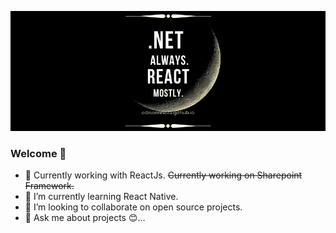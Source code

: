 <!--
**edisonneza/edisonneza** is a ✨ _special_ ✨ repository because its `README.md` (this file) appears on your GitHub profile.
- 🤔 I’m looking for help with ...
-->

![Cover .NET & React](img/edison%20neza%20github%20repo%20cover%20image%20c%23%20react.png)

### Welcome 👋
- 🔭 Currently working with ReactJs. <del>Currently working on Sharepoint Framework.</del>
- 🌱 I’m currently learning React Native.
- 👯 I’m looking to collaborate on open source projects.
- 💬 Ask me about projects 😊...
<!-- - 📫 How to reach me: -->

<!--🔗 [Linkedin](https://www.linkedin.com/in/edisonneza/) <br/>
🔗 [Twitter](https://twitter.com/edisonneza) <br/> 
🌎 [Website](https://edisonneza.github.io) <br/>
✉ [Email](mailto:edisonneza.dev@gmail.com) -->

<!-- - 😄 Pronouns: ... -->
<!-- - ⚡ Fun fact: ... -->

